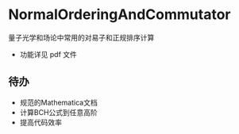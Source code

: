# NormalOrderingAndCommutator
量子光学和场论中常用的对易子和正规排序计算
* 功能详见 pdf 文件
## 待办
* 规范的Mathematica文档
* 计算BCH公式到任意高阶
* 提高代码效率

